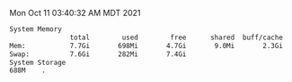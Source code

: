 Mon Oct 11 03:40:32 AM MDT 2021
```bash
System Memory
               total        used        free      shared  buff/cache   available
Mem:           7.7Gi       698Mi       4.7Gi       9.0Mi       2.3Gi       6.7Gi
Swap:          7.6Gi       282Mi       7.4Gi
System Storage
688M	.
```
